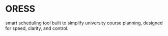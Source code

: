 # ORESS
smart scheduling tool built to simplify university course planning, designed for speed, clarity, and control.
